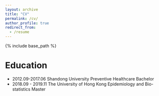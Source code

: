 ```yaml
---
layout: archive
title: "CV"
permalink: /cv/
author_profile: true
redirect_from:
  - /resume
---
```


{% include base_path %}

Education
======
* 2012.09-2017.06    Shandong University     Preventive Healthcare Bachelor
* 2018.09 - 2019.11   The University of Hong Kong Epidemiology and Bio-statistics        Master

